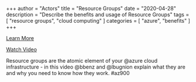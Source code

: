 +++
author = "Actors"
title = "Resource Groups"
date = "2020-04-28"
description = "Describe the benefits and usage of Resource Groups"
tags = [
    "resource groups",
    "cloud computing"
]
categories = [
    "azure",
    "benefits"
]
+++

[Learn More](https://docs.microsoft.com/learn/modules/control-and-organize-with-azure-resource-manager/2-principles-of-resource-groups?WT.mc_id=snackable-social-cxa)

[Watch Video](https://twitter.com/i/status/1258411264532901892)

Resource groups are the atomic element of your @azure cloud infrastructure - in this video @bbenz and @lbugnion explain what they are and why you need to know how they work. #az900